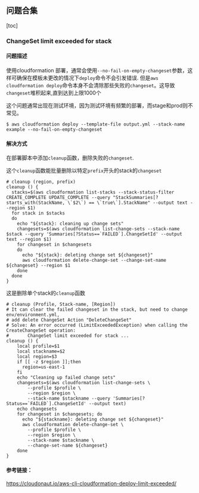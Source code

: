 

## 问题合集



[toc]



### ChangeSet limit exceeded for stack

#### 问题描述
使用cloudformation 部署，通常会使用`--no-fail-on-empty-changeset`参数，这样可确保在模板未更改的情况下`deploy`命令不会引发错误.
但是`aws cloudformation deploy`命令本身不会清除那些失败的`changeset`。这导致`changeset`堆积起来,直到达到上限1000个

这个问题通常出现在测试环境，因为测试环境有频繁的部署，而stage和prod则不常见。
```shell
$ aws cloudformation deploy --template-file output.yml --stack-name example --no-fail-on-empty-changeset
```

#### 解决方式
在部署脚本中添加`cleanup`函数，删除失败的`changeset`.

这个`cleanup`函数能批量删除以特定`prefix`开头的stack的`changeset`
```shell
# cleanup (region, prefix)
cleanup () {
  stacks=$(aws cloudformation list-stacks --stack-status-filter CREATE_COMPLETE UPDATE_COMPLETE --query "StackSummaries[?starts_with(StackName, \`$2\`) == \`true\`].StackName" --output text --region $1)
  for stack in $stacks
  do
    echo "${stack}: cleaning up change sets"
    changesets=$(aws cloudformation list-change-sets --stack-name $stack --query 'Summaries[?Status==`FAILED`].ChangeSetId' --output text --region $1)
    for changeset in $changesets
    do
      echo "${stack}: deleting change set ${changeset}"
      aws cloudformation delete-change-set --change-set-name ${changeset} --region $1
    done
  done
}
```

这是删除单个stack的`cleanup`函数
```shell
# cleanup (Profile, Stack-name, [Region])
# It can clear the failed changeset in the stack, but need to change env/environment.yml, 
# add delete ChangeSet Action "DeleteChangeSet"
# Solve: An error occurred (LimitExceededException) when calling the CreateChangeSet operation: 
#       ChangeSet limit exceeded for stack ...
cleanup () {
    local profile=$1
    local stackname=$2
    local region=$3
    if [[ -z $region ]];then
      region=us-east-1
    fi
    echo "Cleaning up failed change sets"
    changesets=$(aws cloudformation list-change-sets \
        --profile $profile \
        --region $region \
        --stack-name $stackname --query 'Summaries[?Status==`FAILED`].ChangeSetId' --output text)
    echo changesets
    for changeset in $changesets; do
      echo "${stackname}: deleting change set ${changeset}"
      aws cloudformation delete-change-set \
        --profile $profile \
        --region $region \
        --stack-name $stackname \
        --change-set-name ${changeset}
    done
}
```


#### 参考链接：
https://cloudonaut.io/aws-cli-cloudformation-deploy-limit-exceeded/
